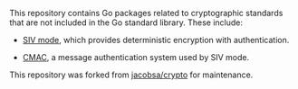 This repository contains Go packages related to cryptographic standards that are
not included in the Go standard library. These include:

 *  [SIV mode][siv], which provides deterministic encryption with
    authentication.

 *  [CMAC][cmac], a message authentication system used by SIV mode.

[siv]: https://godoc.org/github.com/jacobsa/crypto/siv
[cmac]: https://godoc.org/github.com/jacobsa/crypto/cmac

This repository was forked from [jacobsa/crypto] for maintenance.

[jacobsa/crypto]: https://github.com/jacobsa/crypto

